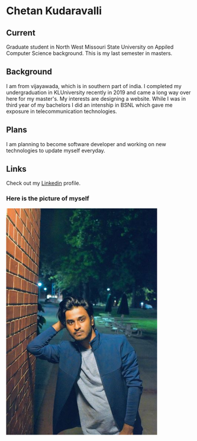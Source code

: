 # Chetan Kudaravalli
## Current
Graduate student in North West Missouri State University on Appiled Computer Science background. This is my last semester in masters.

## Background
I am from vijayawada, which is in southern part of india. I completed my undergraduation in KLUniversity recently in 2019 and came a long way over here for my master's. My interests are designing a website. While I was in third year of my bachelors I did an intenship in BSNL which gave me exposure in telecommunication technologies.
## Plans
I am planning to become software developer and working on new technologies to update myself everyday.
## Links
Check out my [Linkedin](https://www.linkedin.com/in/chetan-kudaravalli-584624120/) profile.

### Here is the picture of myself
![This is my picture](dp.jpeg)
